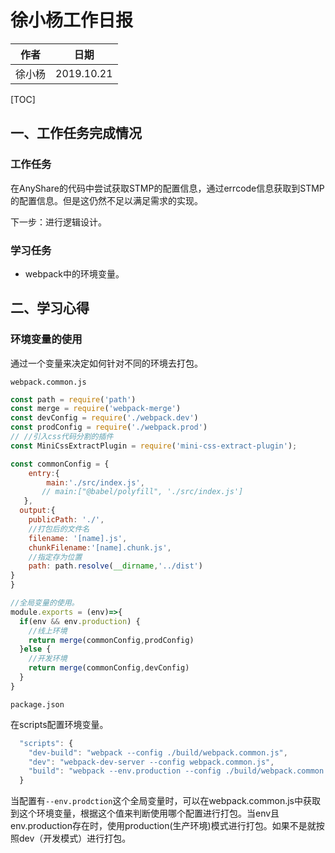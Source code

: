 # 徐小杨工作日报

| 作者   | 日期       |
| ------ | ---------- |
| 徐小杨 | 2019.10.21 |

[TOC]

## 一、工作任务完成情况

### 工作任务

在AnyShare的代码中尝试获取STMP的配置信息，通过errcode信息获取到STMP的配置信息。但是这仍然不足以满足需求的实现。

下一步：进行逻辑设计。

### 学习任务

- webpack中的环境变量。

## 二、学习心得

### 环境变量的使用

通过一个变量来决定如何针对不同的环境去打包。

`webpack.common.js`

```js
const path = require('path')
const merge = require('webpack-merge')
const devConfig = require('./webpack.dev')
const prodConfig = require('./webpack.prod')
// //引入css代码分割的插件
const MiniCssExtractPlugin = require('mini-css-extract-plugin');

const commonConfig = {
    entry:{
        main:'./src/index.js',
       // main:["@babel/polyfill", './src/index.js']
   },
  output:{
    publicPath: './',
    //打包后的文件名
    filename: '[name].js',
    chunkFilename:'[name].chunk.js',
    //指定存为位置
    path: path.resolve(__dirname,'../dist')
}
}

//全局变量的使用。
module.exports = (env)=>{
  if(env && env.production) {
    //线上环境
    return merge(commonConfig,prodConfig)
  }else {
    //开发环境
    return merge(commonConfig,devConfig)
  }
}
```

`package.json`

在scripts配置环境变量。

```js
  "scripts": {
    "dev-build": "webpack --config ./build/webpack.common.js",
    "dev": "webpack-dev-server --config webpack.common.js",
    "build": "webpack --env.production --config ./build/webpack.common.js"
  }
```

当配置有`--env.prodction`这个全局变量时，可以在webpack.common.js中获取到这个环境变量，根据这个值来判断使用哪个配置进行打包。当env且env.production存在时，使用production(生产环境)模式进行打包。如果不是就按照dev（开发模式）进行打包。

